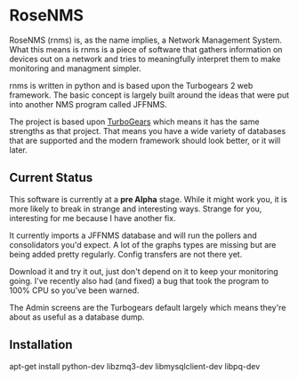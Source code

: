 RoseNMS
=============
RoseNMS (rnms) is, as the name implies, a Network Management System.
What this means is rnms is a piece of software that gathers information
on devices out on a network and tries to meaningfully interpret them to 
make monitoring and managment simpler.

rnms is written in python and is based upon the Turbogears 2 web framework.
The basic concept is largely built around the ideas that were put into
another NMS program called JFFNMS.

The project is based upon [TurboGears](http://turbogears.org) which means
it has the same strengths as that project. That means you have a wide
variety of databases that are supported and the modern framework should
look better, or it will later.

Current Status
--------------

This software is currently at a **pre Alpha** stage.  While it might work
you, it is more likely to break in strange and interesting ways.  Strange for
you, interesting for me because I have another fix.

It currently imports a JFFNMS database and will run the pollers and
consolidators you'd expect.  A lot of the graphs types are missing but are
being added pretty regularly.  Config transfers are not there yet.

Download it and try it out, just don't depend on it to keep your monitoring 
going.  I've recently also had (and fixed) a bug that took the program to 
100% CPU so you've been warned.

The Admin screens are the Turbogears default largely which means they're
about as useful as a database dump.

Installation
------------
apt-get install python-dev libzmq3-dev libmysqlclient-dev libpq-dev
